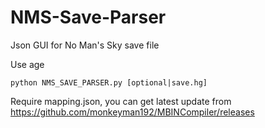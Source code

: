 # NMS-Save-Parser
 Json GUI for No Man's Sky save file

Use age
```
python NMS_SAVE_PARSER.py [optional|save.hg]
```


Require mapping.json, you can get latest update from https://github.com/monkeyman192/MBINCompiler/releases